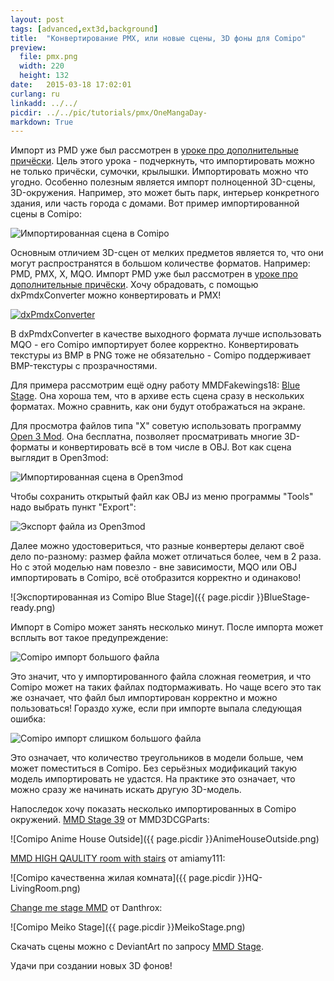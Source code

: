```yaml
---
layout: post
tags: [advanced,ext3d,background]
title:  "Конвертирование PMX, или новые сцены, 3D фоны для Comipo"
preview: 
  file: pmx.png
  width: 220
  height: 132
date:   2015-03-18 17:02:01
curlang: ru
linkadd: ../../
picdir: ../../pic/tutorials/pmx/OneMangaDay-
markdown: True
---
```



Импорт из PMD уже был рассмотрен в [уроке про дополнительные причёски](pmd-custom-hair.html). Цель этого урока - подчеркнуть, что импортировать можно не только причёски, сумочки, крылышки. Импортировать можно что угодно. Особенно полезным является импорт полноценной 3D-сцены, 3D-окружения. Например, это может быть парк, интерьер конкретного здания, или часть города с домами. Вот пример импортированной сцены в Comipo:

<img src="{{ page.picdir }}BlueStage-Comipo.png" alt="Импортированная сцена в Comipo" class="imgshad" />

Основным отличием 3D-сцен от мелких предметов является то, что они могут распространятся в большом количестве форматов. Например: PMD, PMX, X, MQO. Импорт PMD уже был рассмотрен в [уроке про дополнительные причёски](pmd-custom-hair.html). Хочу обрадовать, с помощью dxPmdxConverter можно конвертировать и PMX!

<a href="https://github.com/DeXP/dxPmdxConverter/releases/latest" target="_blank"><img src="{{ page.picdir }}dxPmdxConverter.png" alt="dxPmdxConverter" class="imgshad"></a>

В dxPmdxConverter в качестве выходного формата лучше использовать MQO - его Comipo импортирует более корректно. Конвертировать текстуры из BMP в PNG  тоже не обязательно - Comipo поддерживает BMP-текстуры с прозрачностями.

Для примера рассмотрим ещё одну работу MMDFakewings18: <a href="http://mmdfakewings18.deviantart.com/art/MMD-Blue-Stage-DL-216834158" target="_blank">Blue Stage</a>. Она хороша тем, что в архиве есть сцена сразу в нескольких форматах. Можно сравнить, как они будут отображаться на экране.

Для просмотра файлов типа "X" советую использовать программу <a href="http://www.open3mod.com/" target="_blank">Open 3 Mod</a>. Она бесплатна, позволяет просматривать многие 3D-форматы и конвертировать всё в том числе в OBJ. Вот как сцена выглядит в Open3mod:

<img src="{{ page.picdir }}open3mod.png" alt="Импортированная сцена в Open3mod" class="imgshad" />

Чтобы сохранить открытый файл как OBJ из меню программы "Tools" надо выбрать пункт "Export":

<img src="{{ page.picdir }}open3mod-export.png" alt="Экспорт файла из Open3mod" class="imgshad" />

Далее можно удостовериться, что разные конвертеры делают своё дело по-разному: размер файла может отличаться более, чем в 2 раза. Но с этой моделью нам повезло - вне зависимости, MQO или OBJ импортировать в Comipo, всё отобразится корректно и одинаково!

![Экспортированная из Comipo Blue Stage]({{ page.picdir }}BlueStage-ready.png)

Импорт в Comipo может занять несколько минут. После импорта может всплыть вот такое предупреждение:

<img src="{{ page.picdir }}Comipo-LargeData.png" alt="Comipo импорт большого файла" class="imgshad" />

Это значит, что у импортированного файла сложная геометрия, и что Comipo может на таких файлах подтормаживать. Но чаще всего это так же означает, что файл был импортирован корректно и можно пользоваться! Гораздо хуже, если при импорте выпала следующая ошибка:

<img src="{{ page.picdir }}Comipo-TooMany.png" alt="Comipo импорт слишком большого файла" class="imgshad" />

Это означает, что количество треугольников в модели больше, чем может поместиться в Comipo. Без серьёзных модификаций такую модель импортировать не удастся. На практике это означает, что можно сразу же начинать искать другую 3D-модель.

Напоследок хочу показать несколько импортированных в Comipo окружений. <a href="http://mmd3dcgparts.deviantart.com/art/MMD-Stage-39-486084016" target="_blank">MMD Stage 39</a> от MMD3DCGParts:

![Comipo Anime House Outside]({{ page.picdir }}AnimeHouseOutside.png) 


<a href="http://amiamy111.deviantart.com/art/MMD-HIGH-QAULITY-room-with-stairs-285462351" target="_blank">MMD HIGH QAULITY room with stairs</a> от amiamy111:

![Comipo качественна жилая комната]({{ page.picdir }}HQ-LivingRoom.png) 

<a href="http://danthrox.deviantart.com/art/Change-me-stage-MMD-295399315" target="_blank">Change me stage MMD</a> от Danthrox:

![Comipo Meiko Stage]({{ page.picdir }}MeikoStage.png) 


Скачать сцены можно с DeviantArt по запросу <a href="http://www.deviantart.com/browse/all/?q=MMD+Stage" target="_blank">MMD Stage</a>.

Удачи при создании новых 3D фонов!
